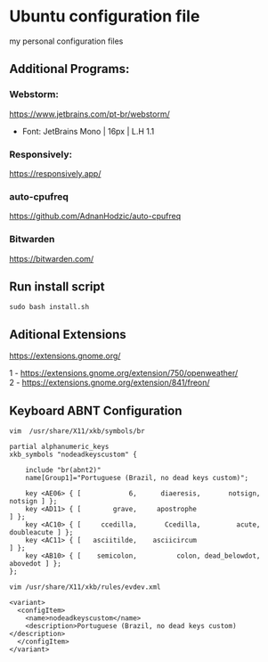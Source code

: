 # Ubuntu configuration file

my personal configuration files


## Additional Programs:

### Webstorm:
https://www.jetbrains.com/pt-br/webstorm/ <br/>
* Font: JetBrains Mono | 16px | L.H 1.1 <br>

### Responsively:
https://responsively.app/

### auto-cpufreq
https://github.com/AdnanHodzic/auto-cpufreq

### Bitwarden
https://bitwarden.com/

## Run install script

``sudo bash install.sh``

## Aditional Extensions
https://extensions.gnome.org/

1 - https://extensions.gnome.org/extension/750/openweather/ <br/>
2 - https://extensions.gnome.org/extension/841/freon/

## Keyboard ABNT Configuration

```
vim  /usr/share/X11/xkb/symbols/br

partial alphanumeric_keys
xkb_symbols "nodeadkeyscustom" {

    include "br(abnt2)"
    name[Group1]="Portuguese (Brazil, no dead keys custom)";

    key <AE06> { [            6,      diaeresis,       notsign,         notsign ] };
    key <AD11> { [        grave,     apostrophe                                 ] };
    key <AC10> { [     ccedilla,       Ccedilla,         acute,     doubleacute ] };
    key <AC11> { [   asciitilde,    asciicircum                                 ] };
    key <AB10> { [    semicolon,          colon, dead_belowdot,        abovedot ] };
};

vim /usr/share/X11/xkb/rules/evdev.xml

<variant>
  <configItem>
    <name>nodeadkeyscustom</name>
    <description>Portuguese (Brazil, no dead keys custom)</description>
  </configItem>
</variant>

```
